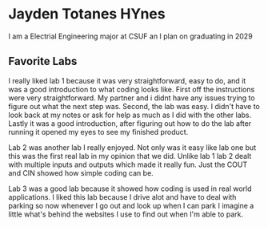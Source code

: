 # Jayden Totanes HYnes
I am a Electrial Engineering major at CSUF an I plan on graduating in 2029
## Favorite Labs 

I really liked lab 1 because it was very straightforward, easy to do, and it was a good introduction to what coding looks like. First off the instructions were very straightforward. My partner and i didnt have any issues trying to figure out what the next step was. Second, the lab was easy. I didn't have to look back at my notes or ask for help as much as I did with the other labs. Lastly it was a good introduction, after figuring out how to do the lab after running it opened my eyes to see my finished product. 

Lab 2 was another lab I really enjoyed. Not only was it easy like lab one but this was the first real lab in my opinion that we did. Unlike lab 1 lab 2 dealt with multiple inputs and outputs which made it really fun. Just the COUT and CIN showed how simple coding can be. 

Lab 3 was a good lab because it showed how coding is used in real world applications. I liked this lab because I drive alot and have to deal with parking so now whenever I go out and look up when I can park I imagine a little what's behind the websites I use to find out when I'm able to park.
